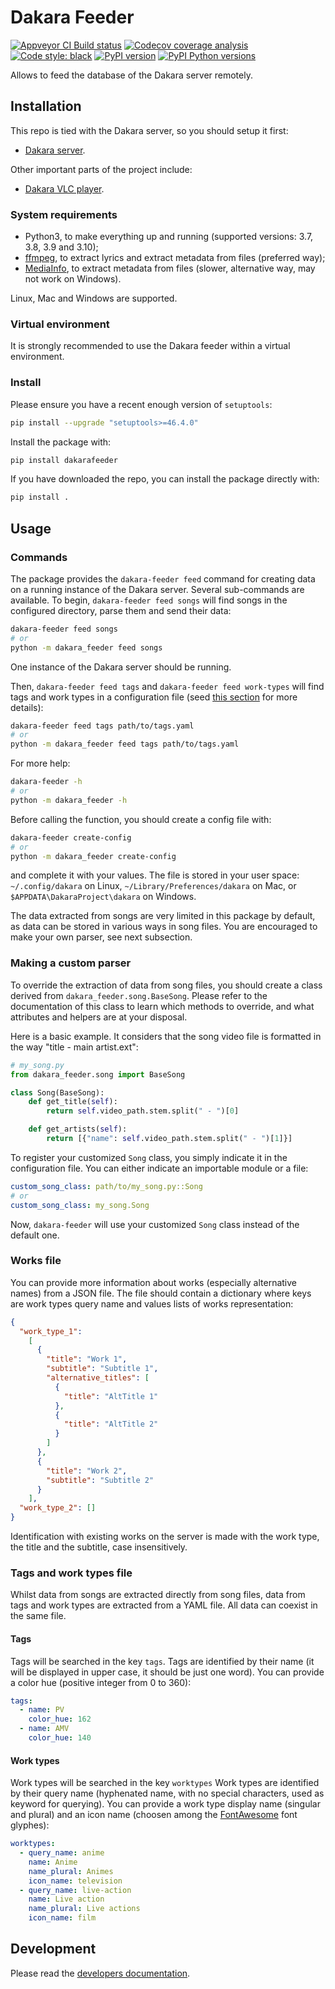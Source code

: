 # Dakara Feeder

<!-- Badges are displayed for the develop branch -->
[![Appveyor CI Build status](https://ci.appveyor.com/api/projects/status/8qpr1lk1kye7fkf0/branch/develop?svg=true)](https://ci.appveyor.com/project/neraste/dakara-feeder/branch/develop)
[![Codecov coverage analysis](https://codecov.io/gh/DakaraProject/dakara-feeder/branch/develop/graph/badge.svg)](https://codecov.io/gh/DakaraProject/dakara-feeder)
[![Code style: black](https://img.shields.io/badge/code%20style-black-000000.svg)](https://github.com/ambv/black)
[![PyPI version](https://badge.fury.io/py/dakarafeeder.svg)](https://pypi.python.org/pypi/dakarafeeder/)
[![PyPI Python versions](https://img.shields.io/pypi/pyversions/dakarafeeder.svg)](https://pypi.python.org/pypi/dakarafeeder/)

Allows to feed the database of the Dakara server remotely.

## Installation

This repo is tied with the Dakara server, so you should setup it first:

* [Dakara server](https://github.com/DakaraProject/dakara-server/).

Other important parts of the project include:

* [Dakara VLC player](https://github.com/DakaraProject/dakara-player-vlc/).

### System requirements

* Python3, to make everything up and running (supported versions: 3.7, 3.8, 3.9 and 3.10);
* [ffmpeg](https://www.ffmpeg.org/), to extract lyrics and extract metadata from files (preferred way);
* [MediaInfo](https://mediaarea.net/fr/MediaInfo/), to extract metadata from files (slower, alternative way, may not work on Windows).

Linux, Mac and Windows are supported.

### Virtual environment

It is strongly recommended to use the Dakara feeder within a virtual environment.

### Install

Please ensure you have a recent enough version of `setuptools`:

```sh
pip install --upgrade "setuptools>=46.4.0"
```

Install the package with:

```sh
pip install dakarafeeder
```

If you have downloaded the repo, you can install the package directly with:

```sh
pip install .
```

## Usage

### Commands

The package provides the `dakara-feeder feed` command for creating data on a running instance of the Dakara server.
Several sub-commands are available.
To begin, `dakara-feeder feed songs` will find songs in the configured directory, parse them and send their data:

```sh
dakara-feeder feed songs
# or
python -m dakara_feeder feed songs
```

One instance of the Dakara server should be running.

Then, `dakara-feeder feed tags` and `dakara-feeder feed work-types` will find tags and work types in a configuration file (seed [this section](#tags-and-work-types-file) for more details):

```sh
dakara-feeder feed tags path/to/tags.yaml
# or
python -m dakara_feeder feed tags path/to/tags.yaml
```

For more help:

```sh
dakara-feeder -h
# or
python -m dakara_feeder -h
```

Before calling the function, you should create a config file with:

```sh
dakara-feeder create-config
# or
python -m dakara_feeder create-config
```

and complete it with your values. The file is stored in your user space: `~/.config/dakara` on Linux, `~/Library/Preferences/dakara` on Mac, or `$APPDATA\DakaraProject\dakara` on Windows.

The data extracted from songs are very limited in this package by default, as data can be stored in various ways in song files. You are encouraged to make your own parser, see next subsection.

### Making a custom parser

To override the extraction of data from song files, you should create a class derived from `dakara_feeder.song.BaseSong`. Please refer to the documentation of this class to learn which methods to override, and what attributes and helpers are at your disposal.

Here is a basic example. It considers that the song video file is formatted in the way "title - main artist.ext":

```python
# my_song.py
from dakara_feeder.song import BaseSong

class Song(BaseSong):
    def get_title(self):
        return self.video_path.stem.split(" - ")[0]

    def get_artists(self):
        return [{"name": self.video_path.stem.split(" - ")[1]}]
```

To register your customized `Song` class, you simply indicate it in the configuration file.
You can either indicate an importable module or a file:

```yaml
custom_song_class: path/to/my_song.py::Song
# or
custom_song_class: my_song.Song
```

Now, `dakara-feeder` will use your customized `Song` class instead of the default one.

### Works file

You can provide more information about works (especially alternative names) from a JSON file.
The file should contain a dictionary where keys are work types query name and values lists of works representation:

```json
{
  "work_type_1":
    [
      {
        "title": "Work 1",
        "subtitle": "Subtitle 1",
        "alternative_titles": [
          {
            "title": "AltTitle 1"
          },
          {
            "title": "AltTitle 2"
          }
        ]
      },
      {
        "title": "Work 2",
        "subtitle": "Subtitle 2"
      }
    ],
  "work_type_2": []
}
```

Identification with existing works on the server is made with the work type, the title and the subtitle, case insensitively.

### Tags and work types file

Whilst data from songs are extracted directly from song files, data from tags and work types are extracted from a YAML file.
All data can coexist in the same file.

#### Tags

Tags will be searched in the key `tags`.
Tags are identified by their name (it will be displayed in upper case, it
should be just one word).
You can provide a color hue (positive integer from 0 to 360):

```yaml
tags:
  - name: PV
    color_hue: 162
  - name: AMV
    color_hue: 140
```

#### Work types

Work types will be searched in the key `worktypes`
Work types are identified by their query name (hyphenated name, with no special
characters, used as keyword for querying).
You can provide a work type display name (singular and plural) and an icon name (choosen among the
[FontAwesome](http://fontawesome.io/icons/) font glyphes):

```yaml
worktypes:
  - query_name: anime
    name: Anime
    name_plural: Animes
    icon_name: television
  - query_name: live-action
    name: Live action
    name_plural: Live actions
    icon_name: film
```

## Development

Please read the [developers documentation](CONTRIBUTING.md).
